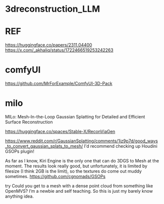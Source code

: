 # 3dreconstruction_LLM

# REF
https://huggingface.co/papers/2311.04400
https://x.com/_akhaliq/status/1722466519253242263


# comfyUI
https://github.com/MrForExample/ComfyUI-3D-Pack

# milo
MILo: Mesh-In-the-Loop Gaussian Splatting for Detailed and Efficient Surface Reconstruction

https://huggingface.co/spaces/Stable-X/ReconViaGen

https://www.reddit.com/r/GaussianSplatting/comments/1iz9p7d/good_ways_to_convert_gaussian_splats_to_mesh/
I'd recommend checking up Houdini GSOPs plugin!

As far as I know, Kiri Engine is the only one that can do 3DGS to Mesh at the moment. The results look really good, but unfortunately, it is limited by filesize (I think 2GB is the limit), so the textures do come out muddy sometimes.
https://github.com/cgnomads/GSOPs



try
Could you get to a mesh with a dense point cloud from something like OpenMVS? I’m a newbie and self teaching. So this is just my barely know anything idea.
